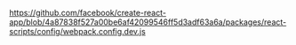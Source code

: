 https://github.com/facebook/create-react-app/blob/4a87838f527a00be6af42099546ff5d3adf63a6a/packages/react-scripts/config/webpack.config.dev.js